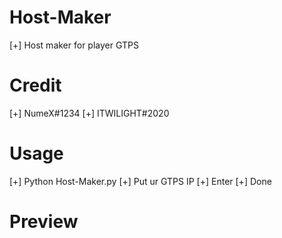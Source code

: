 # Host-Maker
[+] Host maker for player GTPS

# Credit
[+] NumeX#1234
[+] ITWILIGHT#2020

# Usage
[+] Python Host-Maker.py
[+] Put ur GTPS IP
[+] Enter
[+] Done

# Preview
